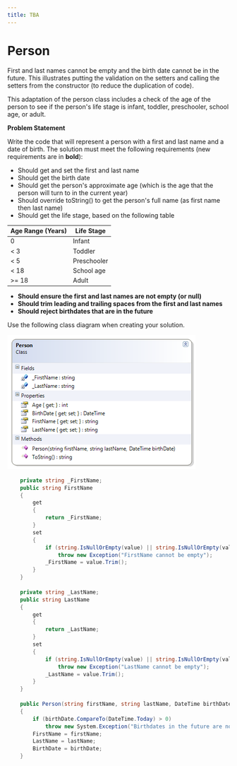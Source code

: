 ```yaml
---
title: TBA
---
```

# Person

First and last names cannot be empty and the birth date cannot be in the future. This illustrates putting the validation on the setters and calling the setters from the constructor (to reduce the duplication of code).

This adaptation of the person class includes a check of the age of the person to see if the person's life stage is infant, toddler, preschooler, school age, or adult.

**Problem Statement**

Write the code that will represent a person with a first and last name and a date of birth. The solution must meet the following requirements (new requirements are in **bold**):

* Should get and set the first and last name
* Should get the birth date
* Should get the person's approximate age (which is the age that the person will turn to in the current year)
* Should override toString() to get the person's full name (as first name then last name)
* Should get the life stage, based on the following table

Age Range (Years) | Life Stage
------------------|-------------
0                 | Infant
< 3               | Toddler
< 5               | Preschooler
< 18              | School age
>= 18             | Adult

* **Should ensure the first and last names are not empty (or null)**
* **Should trim leading and trailing spaces from the first and last names**
* **Should reject birthdates that are in the future**

Use the following class diagram when creating your solution.

![](./G-Person.png)
 
```csharp
    private string _FirstName;
    public string FirstName
    {
        get
        {
            return _FirstName;
        }
        set
        {
            if (string.IsNullOrEmpty(value) || string.IsNullOrEmpty(value.Trim()))
                throw new Exception("FirstName cannot be empty");
            _FirstName = value.Trim();
        }
    }

    private string _LastName;
    public string LastName
    {
        get
        {
            return _LastName;
        }
        set
        {
            if (string.IsNullOrEmpty(value) || string.IsNullOrEmpty(value.Trim()))
                throw new Exception("LastName cannot be empty");
            _LastName = value.Trim();
        }
    }

    public Person(string firstName, string lastName, DateTime birthDate)
    {
        if (birthDate.CompareTo(DateTime.Today) > 0)
            throw new System.Exception("Birthdates in the future are not allowed");
        FirstName = firstName;
        LastName = lastName;
        BirthDate = birthDate;
    }
```
